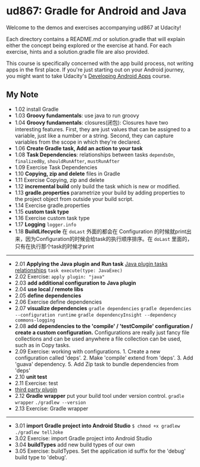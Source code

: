# ud867: Gradle for Android and Java

Welcome to the demos and exercises accompanying ud867 at Udacity!

Each directory contains a README.md or solution.gradle that will explain either
the concept being explored or the exercise at hand. For each exercise, hints
and a solution.gradle file are also provided.

This course is specifically concerned with the app build process, not writing
apps in the first place. If you're just starting out on your Android journey,
you might want to take Udacity's [Developing Android
Apps](https://www.udacity.com/course/ud853) course.

## My Note

* 1.02 install Gradle
* 1.03 **Groovy fundamentals**: use java to run groovy
* 1.04 **Groovy fundamentals**: closures(闭包): Closures have two interesting features. First, they are just values that can be assigned to a variable, just like a number or a string. Second, they can capture variables from the scope in which they're declared.
* 1.06 **Create Gradle task, Add an action to your task**
* 1.08 **Task Dependencies**: relationships between tasks `dependsOn`, `finalizedBy`, `shouldRunAfter`, `mustRunAfter`
* 1.09 Exercise Task Dependencies
* 1.10 **Copying, zip and delete** files in Gradle
* 1.11 Exercise Copying, zip and delete
* 1.12 **incremental build** only build the task which is new or modified.
* 1.13 **gradle.properties** parametrize your build by adding properties to the
project object from outside your build script.
* 1.14 Exercise gradle.properties
* 1.15 **custom task type**
* 1.16 Exercise custom task type
* 1.17 **Logging** `logger.info`
* 1.18 **BuildLifecycle** 在 `doLast` 外面的都会在 Configuration 的时候就print出来，因为Configuration的时候会给task的执行顺序排序。在 `doLast` 里面的，只有在执行那个task的时候才print

---

* 2.01 **Applying the Java plugin and Run task** [Java plugin tasks relationships](https://docs.gradle.org/current/userguide/java_plugin.html) `task execute(type: JavaExec)`
* 2.02 Exercise: `apply plugin: "java"`
* 2.03 **add additional configuration to Java plugin**
* 2.04 **use local / remote libs**
* 2.05 **define dependencies**
* 2.06 Exercise define dependencies
* 2.07 **visualize dependencies** `gradle dependencies` `gradle dependencies --configuration runtime` `gradle dependencyInsight --dependency commons-logging`
* 2.08 **add dependencies to the 'compile' / 'testCompile' configuration / create a custom configuration.** Configurations are really just fancy file collections and can be used anywhere a file collection can be used, such as in Copy tasks.
* 2.09 Exercise: working with configurations. 1. Create a new configuration called 'deps'. 2. Make 'compile' extend from 'deps'. 3. Add 'guava' dependency. 5. Add Zip task to bundle dependencies from 'deps'
* 2.10 **unit test**
* 2.11 Exercise: test
* [third party plugin](https://plugins.gradle.org/)
* 2.12 **Gradle wrapper** put your build tool under version control. `gradle wrapper` `./gradlew --version`
* 2.13 Exercise: Gradle wrapper

---

* 3.01 **import Gradle project into Android Studio** `$ chmod +x gradlew` `./gradlew tellJoke`
* 3.02 Exercise: import Gradle project into Android Studio
* 3.04 **buildTypes** add new build types of our own
* 3.05 Exercise: buildTypes. Set the application id suffix for the 'debug' build type to 'debug'.
